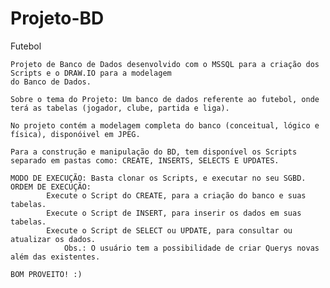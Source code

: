 # Projeto-BD
Futebol

	Projeto de Banco de Dados desenvolvido com o MSSQL para a criação dos Scripts e o DRAW.IO para a modelagem
	do Banco de Dados.

	Sobre o tema do Projeto: Um banco de dados referente ao futebol, onde terá as tabelas (jogador, clube, partida e liga).

	No projeto contém a modelagem completa do banco (conceitual, lógico e física), disponóivel em JPEG.

	Para a construção e manipulação do BD, tem disponível os Scripts separado em pastas como: CREATE, INSERTS, SELECTS E UPDATES.
	
	MODO DE EXECUÇÃO: Basta clonar os Scripts, e executar no seu SGBD.
	ORDEM DE EXECUÇÃO: 
			Execute o Script do CREATE, para a criação do banco e suas tabelas.
			Execute o Script de INSERT, para inserir os dados em suas tabelas.
			Execute o Script de SELECT ou UPDATE, para consultar ou atualizar os dados.
				Obs.: O usuário tem a possibilidade de criar Querys novas além das existentes.

	BOM PROVEITO! :)
